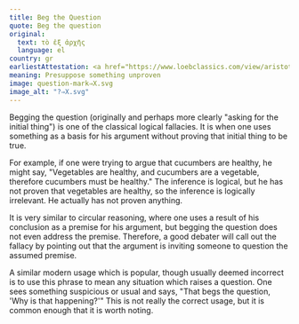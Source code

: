 ```yaml
---
title: Beg the Question
quote: Beg the question
original:
  text: τὸ ἐξ ἀρχῆς
  language: el
country: gr
earliestAttestation: <a href="https://www.loebclassics.com/view/aristotle-sophistical_refutations/1955/pb_LCL400.31.xml" target="_blank"><i>On Sophistical Refutations</i></a> by Aristotle (<span lang="la">circa</span> 350 BC)
meaning: Presuppose something unproven
image: question-mark⇒X.svg
image_alt: "?⇒X.svg"
---
```


Begging the question (originally and perhaps more clearly "asking for the initial thing") is one of the classical logical fallacies. It is when one uses something as a basis for his argument without proving that initial thing to be true.

For example, if one were trying to argue that cucumbers are healthy, he might say, "Vegetables are healthy, and cucumbers are a vegetable, therefore cucumbers must be healthy." The inference is logical, but he has not proven that vegetables are healthy, so the inference is logically irrelevant. He actually has not proven anything.

It is very similar to circular reasoning, where one uses a result of his conclusion as a premise for his argument, but begging the question does not even address the premise. Therefore, a good debater will call out the fallacy by pointing out that the argument is inviting someone to question the assumed premise.

A similar modern usage which is popular, though usually deemed incorrect is to use this phrase to mean any situation which raises a question. One sees something suspicious or usual and says, "That begs the question, 'Why is that happening?'" This is not really the correct usage, but it is common enough that it is worth noting.
